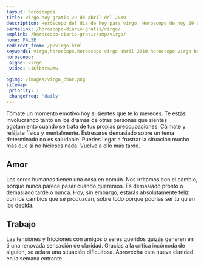 ```yaml
---
layout: horoscopos
title: virgo hoy gratis 29 de abril del 2019 
description: Horóscopo del dia de hoy para virgo. Horoscopo de hoy 29 de abril del 2019. Las predicciones de amor, trabajo, vida personal gratis.
permalink: /horoscopo-diario-gratis/virgo/
amplink: /horoscopo-diario-gratis/amp/virgo/
home: FALSE
redirect_from: /p/virgo.html
keywords: virgo,horoscopo,horoscopo virgo abril 2019,horoscopo virgo hoy,tarot virgo abril 2019,horoscopo virgo,tarot virgo hoy,horoscopo de hoy,horoscopo diario,tarot del amor,horoscopo de hoy virgo,horoscopo diario del tarot, Horoscopo de hoy virgo 29 de abril del 2019,horóscopo del día,signos zodiacales 2019, el horoscopo de hoy
horoscopo:
 signo: virgo
 video: LiKtbdrxwAw

ogimg: /images/virgo_char.png
sitemap:
 priority: 1
 changefreq: 'daily'
---
```



Tómate un momento emotivo hoy si sientes que te lo mereces. Te estás involucrando tanto en los dramas de otras personas que sientes agotamiento cuando se trata de tus propias preocupaciones. Cálmate y relájate física y mentalmente. Estresarse demasiado sobre un tema determinado no es saludable. Puedes llegar a frustrar la situación mucho más que si no hicieses nada. Vuelve a ello más tarde.

## Amor

Los seres humanos tienen una cosa en común. Nos irritamos con el cambio, porque nunca parece pasar cuando queremos. Es demasiado pronto o demasiado tarde o nunca. Hoy, sin embargo, estarás absolutamente feliz con los cambios que se produzcan, sobre todo porque podrías ser tú quien los decida.

## Trabajo

Las tensiones y fricciones con amigos o seres queridos quizás generen en ti una renovada sensación de claridad. Gracias a la crítica incómoda de alguien, se aclara una situación dificultosa. Aprovecha esta nueva claridad en la semana entrante.